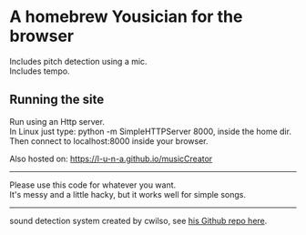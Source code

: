 # A homebrew Yousician for the browser

Includes pitch detection using a mic.<br />
Includes tempo.

## Running the site

Run using an Http server.<br />
In Linux just type: python -m SimpleHTTPServer 8000, inside the home dir.
Then connect to localhost:8000 inside your browser.<br />

Also hosted on: https://l-u-n-a.github.io/musicCreator

---

Please use this code for whatever you want.<br />
It's messy and a little hacky, but it works well for simple songs.

---

sound detection system created by cwilso, see [his Github repo here](https://github.com/cwilso/PitchDetect).
